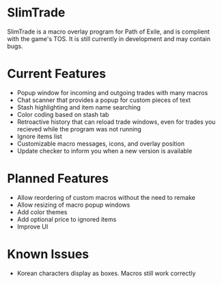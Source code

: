 # SlimTrade

SlimTrade is a macro overlay program for Path of Exile, and is complient with the game's TOS. It is still currently in development and may contain bugs.

# Current Features 
- Popup window for incoming and outgoing trades with many macros
- Chat scanner that provides a popup for custom pieces of text
- Stash highlighting and item name searching
- Color coding based on stash tab
- Retroactive history that can reload trade windows, even for trades you recieved while the program was not running
- Ignore items list
- Customizable macro messages, icons, and overlay position
- Update checker to inform you when a new version is available

# Planned Features
- Allow reordering of custom macros without the need to remake
- Allow resizing of macro popup windows
- Add color themes
- Add optional price to ignored items
- Improve UI

# Known Issues
- Korean characters display as boxes. Macros still work correctly
